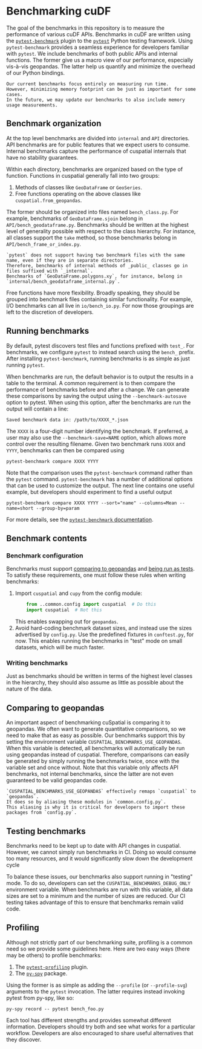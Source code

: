# Benchmarking cuDF

The goal of the benchmarks in this repository is to measure the performance of various cuDF APIs.
Benchmarks in cuDF are written using the
[`pytest-benchmark`](https://pytest-benchmark.readthedocs.io/en/latest/index.html) plugin to the
[`pytest`](https://docs.pytest.org/en/latest/) Python testing framework.
Using `pytest-benchmark` provides a seamless experience for developers familiar with `pytest`.
We include benchmarks of both public APIs and internal functions.
The former give us a macro view of our performance, especially vis-à-vis geopandas.
The latter help us quantify and minimize the overhead of our Python bindings.

```{note}
Our current benchmarks focus entirely on measuring run time.
However, minimizing memory footprint can be just as important for some cases.
In the future, we may update our benchmarks to also include memory usage measurements.
```

## Benchmark organization

At the top level benchmarks are divided into `internal` and `API` directories.
API benchmarks are for public features that we expect users to consume.
Internal benchmarks capture the performance of cuspatial internals that have no stability guarantees.

Within each directory, benchmarks are organized based on the type of function.
Functions in cuspatial generally fall into two groups:

1. Methods of classes like `GeoDataFrame` or `GeoSeries`.
2. Free functions operating on the above classes like `cuspatial.from_geopandas`.

The former should be organized into files named `bench_class.py`.
For example, benchmarks of `GeoDataFrame.sjoin` belong in `API/bench_geodataframe.py`.
Benchmarks should be written at the highest level of generality possible with respect to the class hierarchy.
For instance, all classes support the `take` method, so those benchmarks belong in `API/bench_frame_or_index.py`.

```{note}
`pytest` does not support having two benchmark files with the same name, even if they are in separate directories.
Therefore, benchmarks of internal methods of _public_ classes go in files suffixed with `_internal`.
Benchmarks of `GeoDataFrame.polygons.xy`, for instance, belong in `internal/bench_geodataframe_internal.py`.
```

Free functions have more flexibility.
Broadly speaking, they should be grouped into benchmark files containing similar functionality.
For example, I/O benchmarks can all live in `io/bench_io.py`.
For now those groupings are left to the discretion of developers.

## Running benchmarks

By default, pytest discovers test files and functions prefixed with `test_`.
For benchmarks, we configure `pytest` to instead search using the `bench_` prefix.
After installing `pytest-benchmark`, running benchmarks is as simple as just running `pytest`.

When benchmarks are run, the default behavior is to output the results in a table to the terminal.
A common requirement is to then compare the performance of benchmarks before and after a change.
We can generate these comparisons by saving the output using the `--benchmark-autosave` option to pytest.
When using this option, after the benchmarks are run the output will contain a line:
```
Saved benchmark data in: /path/to/XXXX_*.json
```

The `XXXX` is a four-digit number identifying the benchmark.
If preferred, a user may also use the `--benchmark-save=NAME` option,
which allows more control over the resulting filename.
Given two benchmark runs `XXXX` and `YYYY`, benchmarks can then be compared using
```
pytest-benchmark compare XXXX YYYY
```
Note that the comparison uses the `pytest-benchmark` command rather than the `pytest` command.
`pytest-benchmark` has a number of additional options that can be used to customize the output.
The next line contains one useful example, but developers should experiment to find a useful output
```
pytest-benchmark compare XXXX YYYY --sort="name" --columns=Mean --name=short --group-by=param
```

For more details, see the [`pytest-benchmark` documentation](https://pytest-benchmark.readthedocs.io/en/latest/comparing.html).

## Benchmark contents

### Benchmark configuration

Benchmarks must support [comparing to geopandas](#comparing-to-geopandas) and [being run as tests](#testing-benchmarks).
To satisfy these requirements, one must follow these rules when writing benchmarks:
1. Import `cuspatial` and `cupy` from the config module:
   ```python
       from ..common.config import cuspatial  # Do this
       import cuspatial  # Not this
   ```
   This enables swapping out for `geopandas`.
2. Avoid hard-coding benchmark dataset sizes, and instead use the sizes advertised by `config.py`. Use the predefined fixtures in `conftest.py`, for now.
   This enables running the benchmarks in "test" mode on small datasets, which will be much faster.


### Writing benchmarks 

Just as benchmarks should be written in terms of the highest level classes in the hierarchy,
they should also assume as little as possible about the nature of the data.


## Comparing to geopandas

An important aspect of benchmarking cuSpatial is comparing it to geopandas.
We often want to generate quantitative comparisons, so we need to make that as easy as possible.
Our benchmarks support this by setting the environment variable `CUSPATIAL_BENCHMARKS_USE_GEOPANDAS`.
When this variable is detected, all benchmarks will automatically be run using geopandas instead of cuspatial.
Therefore, comparisons can easily be generated by simply running the benchmarks twice,
once with the variable set and once without.
Note that this variable only affects API benchmarks, not internal benchmarks,
since the latter are not even guaranteed to be valid geopandas code.

```{note}
`CUSPATIAL_BENCHMARKS_USE_GEOPANDAS` effectively remaps `cuspatial` to `geopandas`.
It does so by aliasing these modules in `common.config.py`.
This aliasing is why it is critical for developers to import these packages from `config.py`.
```

## Testing benchmarks

Benchmarks need to be kept up to date with API changes in cuspatial.
However, we cannot simply run benchmarks in CI.
Doing so would consume too many resources, and it would significantly slow down the development cycle

To balance these issues, our benchmarks also support running in "testing" mode.
To do so, developers can set the `CUSPATIAL_BENCHMARKS_DEBUG_ONLY` environment variable.
When benchmarks are run with this variable, all data sizes are set to a minimum and the number of sizes are reduced.
Our CI testing takes advantage of this to ensure that benchmarks remain valid code.


## Profiling

Although not strictly part of our benchmarking suite, profiling is a common need so we provide some guidelines here.
Here are two easy ways (there may be others) to profile benchmarks:
1. The [`pytest-profiling`](https://github.com/man-group/pytest-plugins/tree/master/pytest-profiling) plugin.
2. The [`py-spy`](https://github.com/benfred/py-spy) package.

Using the former is as simple as adding the `--profile` (or `--profile-svg`) arguments to the `pytest` invocation.
The latter requires instead invoking pytest from py-spy, like so:
```
py-spy record -- pytest bench_foo.py
```
Each tool has different strengths and provides somewhat different information.
Developers should try both and see what works for a particular workflow.
Developers are also encouraged to share useful alternatives that they discover.
